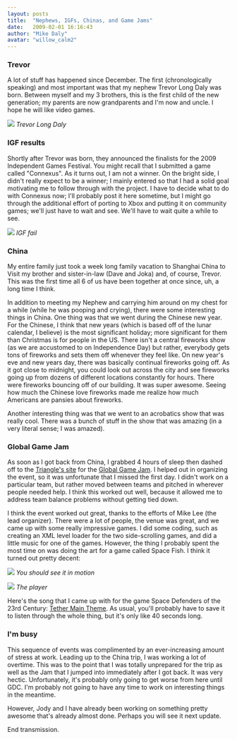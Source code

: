 ```yaml
---
layout: posts
title:  "Nephews, IGFs, Chinas, and Game Jams"
date:   2009-02-01 16:16:43
author: "Mike Daly"
avatar: "willow_calm2"
---
```

### Trevor

A lot of stuff has happened since December. The first (chronologically speaking) and most important was that my nephew Trevor Long Daly was born. Between myself and my 3 brothers, this is the first child of the new generation; my parents are now grandparents and I'm now and uncle. I hope he will like video games.

![](https://content.duelingmonkeys.com/filespace/willow/trevor.jpg)
_Trevor Long Daly_

### IGF results

Shortly after Trevor was born, they announced the finalists for the 2009 Independent Games Festival. You might recall that I submitted a game called &quot;Connexus&quot;. As it turns out, I am not a winner. On the bright side, I didn't really expect to be a winner; I mainly entered so that I had a solid goal motivating me to follow through with the project. I have to decide what to do with Connexus now; I'll probably post it here sometime, but I might go through the additional effort of porting to Xbox and putting it on community games; we'll just have to wait and see. We'll have to wait quite a while to see.

![](https://content.duelingmonkeys.com/filespace/willow/igffail.jpg)
_IGF fail_

### China

My entire family just took a week long family vacation to Shanghai China to Visit my brother and sister-in-law (Dave and Joka) and, of course, Trevor. This was the first time all 6 of us have been together at once since, uh, a long time I think.

In addition to meeting my Nephew and carrying him around on my chest for a while (while he was pooping and crying), there were some interesting things in China. One thing was that we went during the Chinese new year. For the Chinese, I think that new years (which is based off of the lunar calendar, I believe) is the most significant holiday; more significant for them than Christmas is for people in the US. There isn't a central fireworks show (as we are accustomed to on Independence Day) but rather, everybody gets tons of fireworks and sets them off whenever they feel like. On new year's eve and new years day, there was basically continual fireworks going off. As it got close to midnight, you could look out across the city and see fireworks going up from dozens of different locations constantly for hours. There were fireworks bouncing off of our building. It was super awesome. Seeing how much the Chinese love fireworks made me realize how much Americans are pansies about fireworks.

Another interesting thing was that we went to an acrobatics show that was really cool. There was a bunch of stuff in the show that was amazing (in a very literal sense; I was amazed).

### Global Game Jam

As soon as I got back from China, I grabbed 4 hours of sleep then dashed off to the [Triangle's site](http://ggj.gamedrinkcode.com/) for the [Global Game Jam](http://www.globalgamejam.org). I helped out in organizing the event, so it was unfortunate that I missed the first day. I didn't work on a particular team, but rather moved between teams and pitched in wherever people needed help. I think this worked out well, because it allowed me to address team balance problems without getting tied down.

I think the event worked out great, thanks to the efforts of Mike Lee (the lead organizer). There were a lot of people, the venue was great, and we came up with some really impressive games. I did some coding, such as creating an XML level loader for the two side-scrolling games, and did a little music for one of the games. However, the thing I probably spent the most time on was doing the art for a game called Space Fish. I think it turned out pretty decent:

![](https://content.duelingmonkeys.com/filespace/willow/spacefish.jpg)
_You should see it in motion_

![](https://content.duelingmonkeys.com/filespace/willow/spacefishatom.gif)
_The player_

Here's the song that I came up with for the game Space Defenders of the 23rd Century: [Tether Main Theme](https://content.duelingmonkeys.com/filespace/willow/TetherStage1.mp3). As usual, you'll probably have to save it to listen through the whole thing, but it's only like 40 seconds long.

### I'm busy

This sequence of events was complimented by an ever-increasing amount of stress at work. Leading up to the China trip, I was working a lot of overtime. This was to the point that I was totally unprepared for the trip as well as the Jam that I jumped into immediately after I got back. It was very hectic. Unfortunately, it's probably only going to get worse from here until GDC. I'm probably not going to have any time to work on interesting things in the meantime.

However, Jody and I have already been working on something pretty awesome that's already almost done. Perhaps you will see it next update.

End transmission.
